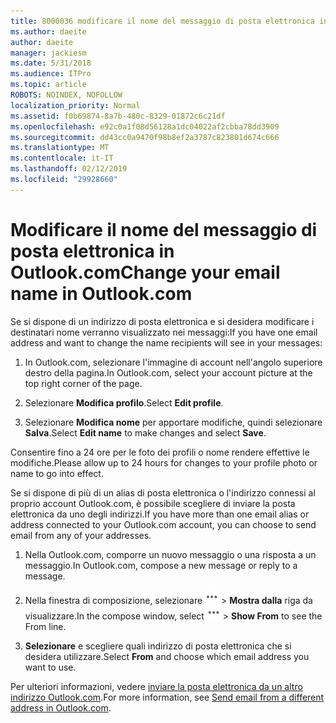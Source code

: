 ```yaml
---
title: 8000036 modificare il nome del messaggio di posta elettronica in Outlook.com
ms.author: daeite
author: daeite
manager: jackiesm
ms.date: 5/31/2018
ms.audience: ITPro
ms.topic: article
ROBOTS: NOINDEX, NOFOLLOW
localization_priority: Normal
ms.assetid: f0b69874-8a7b-480c-8329-01872c6c21df
ms.openlocfilehash: e92c0a1f08d56128a1dc04022af2cbba78dd3909
ms.sourcegitcommit: dd43cc0a9470f98b8ef2a3787c823801d674c666
ms.translationtype: MT
ms.contentlocale: it-IT
ms.lasthandoff: 02/12/2019
ms.locfileid: "29928660"
---
```

# <a name="change-your-email-name-in-outlookcom"></a><span data-ttu-id="cd121-102">Modificare il nome del messaggio di posta elettronica in Outlook.com</span><span class="sxs-lookup"><span data-stu-id="cd121-102">Change your email name in Outlook.com</span></span>

<span data-ttu-id="cd121-103">Se si dispone di un indirizzo di posta elettronica e si desidera modificare i destinatari nome verranno visualizzato nei messaggi:</span><span class="sxs-lookup"><span data-stu-id="cd121-103">If you have one email address and want to change the name recipients will see in your messages:</span></span>
  
1. <span data-ttu-id="cd121-104">In Outlook.com, selezionare l'immagine di account nell'angolo superiore destro della pagina.</span><span class="sxs-lookup"><span data-stu-id="cd121-104">In Outlook.com, select your account picture at the top right corner of the page.</span></span>
    
2. <span data-ttu-id="cd121-105">Selezionare **Modifica profilo**.</span><span class="sxs-lookup"><span data-stu-id="cd121-105">Select **Edit profile**.</span></span> 
    
3. <span data-ttu-id="cd121-106">Selezionare **Modifica nome** per apportare modifiche, quindi selezionare **Salva**.</span><span class="sxs-lookup"><span data-stu-id="cd121-106">Select **Edit name** to make changes and select **Save**.</span></span> 
    
<span data-ttu-id="cd121-107">Consentire fino a 24 ore per le foto dei profili o nome rendere effettive le modifiche.</span><span class="sxs-lookup"><span data-stu-id="cd121-107">Please allow up to 24 hours for changes to your profile photo or name to go into effect.</span></span>
  
<span data-ttu-id="cd121-108">Se si dispone di più di un alias di posta elettronica o l'indirizzo connessi al proprio account Outlook.com, è possibile scegliere di inviare la posta elettronica da uno degli indirizzi.</span><span class="sxs-lookup"><span data-stu-id="cd121-108">If you have more than one email alias or address connected to your Outlook.com account, you can choose to send email from any of your addresses.</span></span>
  
1. <span data-ttu-id="cd121-109">Nella Outlook.com, comporre un nuovo messaggio o una risposta a un messaggio.</span><span class="sxs-lookup"><span data-stu-id="cd121-109">In Outlook.com, compose a new message or reply to a message.</span></span>
    
2. <span data-ttu-id="cd121-p101">Nella finestra di composizione, selezionare ![più l'icona di azioni di gruppo. ](media/b97ea7cd-eeb0-49c5-a564-7ca2d2e33909.png) \> **Mostra dalla** riga da visualizzare.</span><span class="sxs-lookup"><span data-stu-id="cd121-p101">In the compose window, select ![The More group actions icon.](media/b97ea7cd-eeb0-49c5-a564-7ca2d2e33909.png) \> **Show From** to see the From line.</span></span> 
    
3. <span data-ttu-id="cd121-112">**Selezionare** e scegliere quali indirizzo di posta elettronica che si desidera utilizzare.</span><span class="sxs-lookup"><span data-stu-id="cd121-112">Select **From** and choose which email address you want to use.</span></span> 
    
<span data-ttu-id="cd121-113">Per ulteriori informazioni, vedere [inviare la posta elettronica da un altro indirizzo Outlook.com](https://go.microsoft.com/fwlink/p/?linkid=2001701&amp;clcid=0x409).</span><span class="sxs-lookup"><span data-stu-id="cd121-113">For more information, see [Send email from a different address in Outlook.com](https://go.microsoft.com/fwlink/p/?linkid=2001701&amp;clcid=0x409).</span></span>
  

